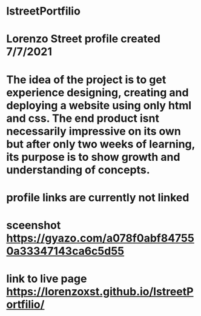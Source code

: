 # lstreetPortfilio

# Lorenzo Street profile created 7/7/2021
# The idea of the project is to get experience designing, creating and deploying a website using only html and css. The end product isnt necessarily impressive on its own but after only two weeks of learning, its purpose is to show growth and understanding of concepts. 

# profile links are currently not linked

# sceenshot https://gyazo.com/a078f0abf847550a33347143ca6c5d55

# link to live page https://lorenzoxst.github.io/lstreetPortfilio/